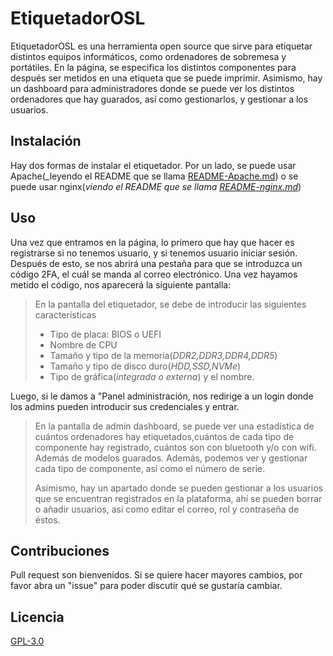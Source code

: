 
# EtiquetadorOSL

EtiquetadorOSL es una herramienta open source que sirve para etiquetar distintos equipos informáticos, como ordenadores de sobremesa y portátiles.
En la página, se especifica los distintos componentes para después ser metidos en una etiqueta que se puede imprimir.
Asimismo, hay un dashboard para administradores donde se puede ver los distintos ordenadores que hay guarados, así como gestionarlos, y gestionar a los usuarios.

## Instalación

Hay dos formas de instalar el etiquetador. Por un lado, se puede usar Apache(_leyendo el README que se llama [README-Apache.md](https://github.com/Adriansolier322/EtiquetadorOSL/blob/main/README-Apache.md_)) o se puede usar nginx(_viendo el README que se llama [README-nginx.md](https://github.com/Adriansolier322/EtiquetadorOSL/blob/main/README-nginx.md)_)

## Uso
Una vez que entramos en la página, lo primero que hay que hacer es registrarse si no tenemos usuario, y si tenemos usuario iniciar sesión.
Después de esto, se nos abrirá una pestaña para que se introduzca un código 2FA, el cuál se manda al correo electrónico.  Una vez hayamos metido el código, nos aparecerá la siguiente pantalla:

> En la pantalla del etiquetador, se debe de introducir las siguientes características
> * Tipo de placa: BIOS o UEFI
> * Nombre de CPU
> * Tamaño y tipo de la memoria(_DDR2,DDR3,DDR4,DDR5_)
> * Tamaño y tipo de disco duro(_HDD,SSD,NVMe_)
> * Tipo de gráfica(_integrada o externa_) y el nombre.

Luego, si le damos a "Panel administración, nos redirige a un login donde los admins pueden introducir sus credenciales y entrar.
> En la pantalla de admin dashboard, se puede ver una estadística de cuántos ordenadores hay etiquetados,cuántos de cada tipo de componente hay registrado, cuántos son con bluetooth y/o con wifi. Además de modelos guarados.
>Además, podemos ver y gestionar cada tipo de componente, así como el número de serie.
> 
> Asimismo, hay un apartado donde se pueden gestionar a los usuarios que se encuentran registrados en la plataforma, ahí se pueden borrar o añadir usuarios, así como editar el correo, rol y contraseña de éstos.

## Contribuciones

Pull request son bienvenidos. Si se quiere hacer mayores cambios, por favor abra un "issue" para poder discutir qué se gustaría cambiar.

## Licencia

[GPL-3.0](https://www.gnu.org/licenses/gpl-3.0.html)